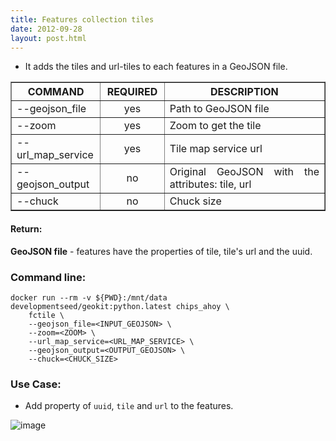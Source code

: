 ```yaml
---
title: Features collection tiles
date: 2012-09-28
layout: post.html
---
```


- It adds the tiles and url-tiles to each features in a GeoJSON file.

<table border cellpadding="5">
	<tr>
		<th style="width: 20%;">COMMAND</th> 
        <th style="width: 20%;">REQUIRED</th> 
        <th style="width: 50%;">DESCRIPTION</th>
	</tr>
	<tr>
		<td style="text-align: justify; vertical-align: middle;">--geojson_file</td> 
        <td style="text-align: center; vertical-align: middle;">yes</td>
        <td style="text-align: justify; vertical-align: middle;">Path to GeoJSON file</td>
	</tr>
    <tr>
		<td style="text-align: justify; vertical-align: middle;">--zoom</td> 
        <td style="text-align: center; vertical-align: middle;">yes</td>
        <td style="text-align: justify; vertical-align: middle;">Zoom to get the tile</td>
	</tr>
    <tr>
		<td style="text-align: justify; vertical-align: middle;">--url_map_service</td> 
        <td style="text-align: center; vertical-align: middle;">yes</td>
        <td style="text-align: justify; vertical-align: middle;">Tile map service url</td>
	</tr>
    <tr>
		<td style="text-align: justify; vertical-align: middle;">--geojson_output</td> 
        <td style="text-align: center; vertical-align: middle;">no</td>
        <td style="text-align: justify; vertical-align: middle;">Original GeoJSON with the attributes: tile, url</td>
	</tr>
    <tr>
		<td style="text-align: justify; vertical-align: middle;">--chuck</td> 
        <td style="text-align: center; vertical-align: middle;">no</td>
        <td style="text-align: justify; vertical-align: middle;">Chuck size</td>
	</tr>
</table>
  
#### Return:

**GeoJSON file** - features have the properties of tile, tile's url and the uuid.

### Command line:

```
docker run --rm -v ${PWD}:/mnt/data developmentseed/geokit:python.latest chips_ahoy \
    fctile \
    --geojson_file=<INPUT_GEOJSON> \
    --zoom=<ZOOM> \
    --url_map_service=<URL_MAP_SERVICE> \
    --geojson_output=<OUTPUT_GEOJSON> \
    --chuck=<CHUCK_SIZE>
```

### Use Case:

- Add property of `uuid`, `tile` and `url` to the features.

![image](https://user-images.githubusercontent.com/11504548/129078808-cf284c44-ae6d-46d1-94fb-3349dbf6d940.png)
